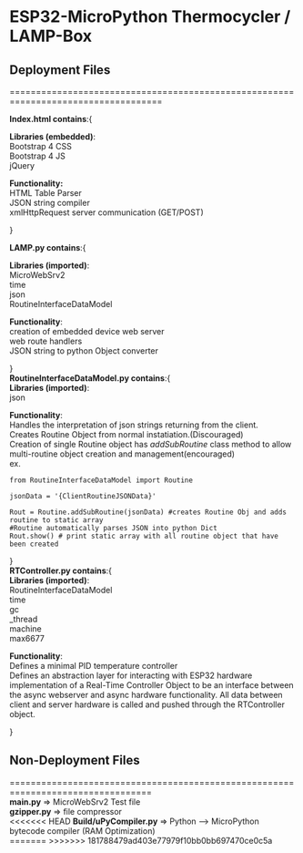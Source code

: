 <h1>ESP32-MicroPython Thermocycler / LAMP-Box</h1>

<h2>Deployment Files</h2>
<div>
===================================================================================
</div>
<p>
<b>Index.html contains</b>:{
  <div>
  <b>Libraries (embedded)</b>:<br>
  Bootstrap 4 CSS<br>
  Bootstrap 4 JS<br>
  jQuery<br>

  <b>Functionality:</b><br>
  HTML Table Parser<br>
  JSON string compiler<br>
  xmlHttpRequest server communication (GET/POST)<br>
  </div>

}

<b>LAMP.py contains</b>:{
  <div>
  <b>Libraries (imported)</b>:<br>
  MicroWebSrv2<br>
  time<br>
  json<br>
  RoutineInterfaceDataModel<br>

  <b>Functionality</b>:<br>
  creation of embedded device web server<br>
  web route handlers<br>
  JSON string to python Object converter<br>
  </div>
}
<br>
<b>RoutineInterfaceDataModel.py contains</b>:{
  <div>
  <b>Libraries (imported)</b>:<br>
  json<br>

  <b>Functionality</b>:<br>
  Handles the interpretation of json strings returning from the client.<br>
  Creates Routine Object from normal instatiation.(Discouraged)<br>
  Creation of single Routine object has <em>addSubRoutine</em> class method to allow multi-routine object creation and management(encouraged)<br>
  ex.

    from RoutineInterfaceDataModel import Routine

    jsonData = '{ClientRoutineJSONData}'

    Rout = Routine.addSubRoutine(jsonData) #creates Routine Obj and adds routine to static array
    #Routine automatically parses JSON into python Dict
    Rout.show() # print static array with all routine object that have been created

  </div>
}
<br>
<b>RTController.py contains</b>:{
  <div>
  <b>Libraries (imported)</b>:<br>
  RoutineInterfaceDataModel<br>
  time<br>
  gc<br>
  _thread<br>
  machine<br>
  max6677<br>

  <b>Functionality</b>:<br>
  Defines a minimal PID temperature controller<br>
  Defines an abstraction layer for interacting with ESP32 hardware<br>
  implementation of a Real-Time Controller Object to be an interface between the async webserver and async hardware functionality. All data between client and server hardware is called and pushed through the RTController object.

  </div>
}
</p>

<h2>Non-Deployment Files</h2>
=================================================================================
<div>
<b>main.py</b> => MicroWebSrv2 Test file<br>
<b>gzipper.py</b> => file compressor<br>
<<<<<<< HEAD
<b>Build/uPyCompiler.py</b> => Python --> MicroPython bytecode compiler (RAM Optimization)<br>
=======
>>>>>>> 181788479ad403e77979f10bb0bb697470ce0c5a
</div>
